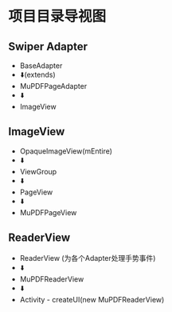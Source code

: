 # 项目目录导视图

## Swiper Adapter

 - BaseAdapter
 -    ⬇️(extends)
 - MuPDFPageAdapter
 -    ⬇️
 - ImageView

## ImageView

 - OpaqueImageView(mEntire)
 -    ⬇️
 - ViewGroup
 -    ⬇️
 - PageView
 -    ⬇️
 - MuPDFPageView


## ReaderView

 - ReaderView (为各个Adapter处理手势事件)
 -    ⬇️
 - MuPDFReaderView
 -    ⬇️
 - Activity - createUI(new MuPDFReaderView)